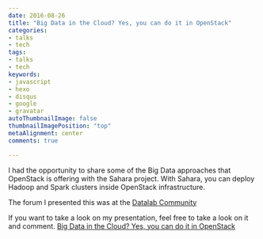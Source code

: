 ```yaml
---
date: 2016-08-26
title: "Big Data in the Cloud? Yes, you can do it in OpenStack"
categories:
- talks
- tech
tags:
- talks
- tech
keywords:
- javascript
- hexo
- disqus
- google
- gravatar
autoThumbnailImage: false
thumbnailImagePosition: "top"
metaAlignment: center
comments: true

---
```

I had the opportunity to share some of the Big Data approaches that OpenStack is offering with the
Sahara project. With Sahara, you can deploy Hadoop and Spark clusters inside OpenStack infrastructure.

The forum I presented this was at the [Datalab Community](https://www.facebook.com/datalabmx/?ref=br_rs)

If you want to take a look on my presentation, feel free to take a look on it and comment.
[Big Data in the Cloud? Yes, you can do it in OpenStack](https://docs.google.com/presentation/d/1pj2tkW8cogowrsy85zE9bCp5lsLP4ADBppHj4P8ebwc/edit?usp=sharing)